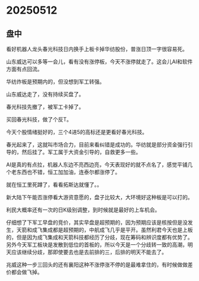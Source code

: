 # 20250512

## 盘中

看好机器人龙头春光科技日内换手上板卡掉华纺股份，普涨日顶一字很容易死。

山东威达可以多等一会儿，看有没有涨停板，今天不涨停就走了。这会儿AI和软件方面有点回流。

华纺炸板是预期内的，但没想到军工转强。

山东威达走了，没有持续买盘了。

春光科技先撤了，被军工卡掉了。

买回春光科技，做了个反T。

今天个股情绪挺好的，三个4进5的高标还是更看好春光科技。

春光起来了，这就叫市场合力，目前来看纠错是成功的。华纺就是部分资金强行引导的，然后挂了。军工属于大资金引导的，自救更多一些。

AI是真的有点拉，机器人东边不亮西边亮，今天表现好的就不点名了，感觉平铺几个老东西也不错，恒工加加油，连泰尔都涨停了。

就在恒工里死蹲了，看看拓斯达就懂了。。

新大陆下午能否涨停看大游资意愿的，盘子比较大，大环境好这种板是可以打的。

利民大概率还有一次的日K级别调整，到时候就是最好的上车机会。

仔细想了下军工早盘的竞价，其实早盘是超预期的，因为预期应该是核按但是没发生，天箭和成飞集成都是超预期的，中航成飞几乎是平开。虽然利君今天也是上板的，但是因为成飞集成和天箭科技都经历了分歧，现在筹码和辨识度都有优势了。另外今天军工板块是发散到低位的首板的，所以今天是一个分歧转一致的高潮，明天应该继续分歧，那即使要去也是去前排的三，后排的明天不能去了。

兆威这种一步三回头的还有襄阳这种不涨停涨不停的是最难拿住的，有时候做做差价都会做飞掉。
